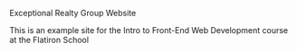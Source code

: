 Exceptional Realty Group Website 

This is an example site for the Intro to Front-End Web Development course at the Flatiron School

